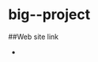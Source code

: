 # big--project


##Web site link
-   [](https://bubblegone.github.io/frontend-challenges/product-preview-card-component/)
